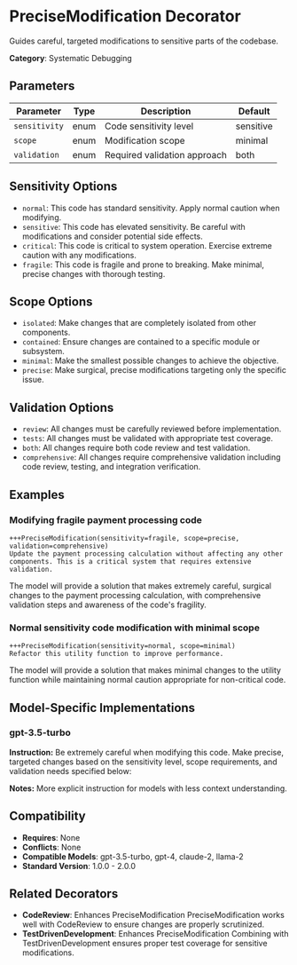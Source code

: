 # PreciseModification Decorator

Guides careful, targeted modifications to sensitive parts of the codebase.

**Category**: Systematic Debugging

## Parameters

| Parameter | Type | Description | Default |
|-----------|------|-------------|--------|
| `sensitivity` | enum | Code sensitivity level | sensitive |
| `scope` | enum | Modification scope | minimal |
| `validation` | enum | Required validation approach | both |

## Sensitivity Options

- `normal`: This code has standard sensitivity. Apply normal caution when modifying.
- `sensitive`: This code has elevated sensitivity. Be careful with modifications and consider potential side effects.
- `critical`: This code is critical to system operation. Exercise extreme caution with any modifications.
- `fragile`: This code is fragile and prone to breaking. Make minimal, precise changes with thorough testing.

## Scope Options

- `isolated`: Make changes that are completely isolated from other components.
- `contained`: Ensure changes are contained to a specific module or subsystem.
- `minimal`: Make the smallest possible changes to achieve the objective.
- `precise`: Make surgical, precise modifications targeting only the specific issue.

## Validation Options

- `review`: All changes must be carefully reviewed before implementation.
- `tests`: All changes must be validated with appropriate test coverage.
- `both`: All changes require both code review and test validation.
- `comprehensive`: All changes require comprehensive validation including code review, testing, and integration verification.

## Examples

### Modifying fragile payment processing code

```
+++PreciseModification(sensitivity=fragile, scope=precise, validation=comprehensive)
Update the payment processing calculation without affecting any other components. This is a critical system that requires extensive validation.
```

The model will provide a solution that makes extremely careful, surgical changes to the payment processing calculation, with comprehensive validation steps and awareness of the code's fragility.

### Normal sensitivity code modification with minimal scope

```
+++PreciseModification(sensitivity=normal, scope=minimal)
Refactor this utility function to improve performance.
```

The model will provide a solution that makes minimal changes to the utility function while maintaining normal caution appropriate for non-critical code.

## Model-Specific Implementations

### gpt-3.5-turbo

**Instruction:** Be extremely careful when modifying this code. Make precise, targeted changes based on the sensitivity level, scope requirements, and validation needs specified below:

**Notes:** More explicit instruction for models with less context understanding.


## Compatibility

- **Requires**: None
- **Conflicts**: None
- **Compatible Models**: gpt-3.5-turbo, gpt-4, claude-2, llama-2
- **Standard Version**: 1.0.0 - 2.0.0

## Related Decorators

- **CodeReview**: Enhances PreciseModification PreciseModification works well with CodeReview to ensure changes are properly scrutinized.
- **TestDrivenDevelopment**: Enhances PreciseModification Combining with TestDrivenDevelopment ensures proper test coverage for sensitive modifications.
